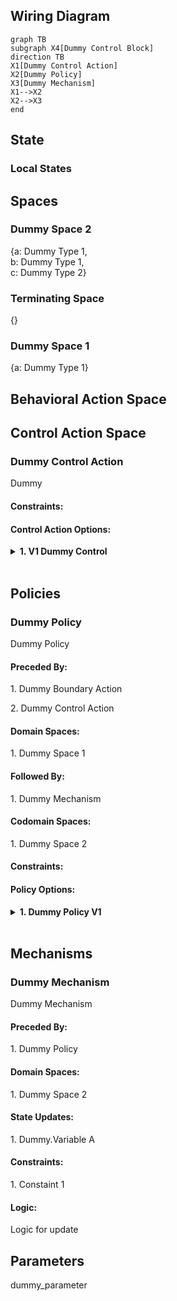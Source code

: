 ## Wiring Diagram

```mermaid
graph TB
subgraph X4[Dummy Control Block]
direction TB
X1[Dummy Control Action]
X2[Dummy Policy]
X3[Dummy Mechanism]
X1-->X2
X2-->X3
end
```

## State<h3>Local States</h3><h2>Spaces</h2><h3>Dummy Space 2</h3><p>{a: Dummy Type 1,<br/>b: Dummy Type 1,<br/>c: Dummy Type 2}</p><h3>Terminating Space</h3><p>{}</p><h3>Dummy Space 1</h3><p>{a: Dummy Type 1}</p><h2>Behavioral Action Space</h2><h2>Control Action Space</h2><h3>Dummy Control Action</h3><p>Dummy</p><h4>Constraints:</h4>
<h4>Control Action Options:</h4>
<details><summary><b>1. V1 Dummy Control</b></summary><p>Description</p><p>Logic: A+B=C</p></details><br/><h2>Policies</h2><h3>Dummy Policy</h3><p>Dummy Policy</p><h4>Preceded By:</h4>
<p>1. Dummy Boundary Action</p><p>2. Dummy Control Action</p><h4>Domain Spaces:</h4>
<p>1. Dummy Space 1</p><h4>Followed By:</h4>
<p>1. Dummy Mechanism</p><h4>Codomain Spaces:</h4>
<p>1. Dummy Space 2</p><h4>Constraints:</h4>
<h4>Policy Options:</h4>
<details><summary><b>1. Dummy Policy V1</b></summary><p>V1 Dummy Policy</p><p>Logic: 
Dummy
Dummy
Dummy
</p></details><br/><h2>Mechanisms</h2><h3>Dummy Mechanism</h3><p>Dummy Mechanism</p><h4>Preceded By:</h4>
<p>1. Dummy Policy</p><h4>Domain Spaces:</h4>
<p>1. Dummy Space 2</p><h4>State Updates:</h4>
<p>1. Dummy.Variable A</p><h4>Constraints:</h4>
<p>1. Constaint 1
</p><h4>Logic:</h4>
<p>Logic for update</p><h2>Parameters</h2><p>dummy_parameter</p>